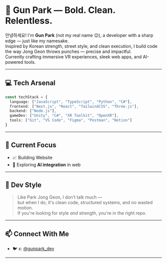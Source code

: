 # 👊 Gun Park — Bold. Clean. Relentless.

안녕하세요! I'm **Gun Park** (not my real name 😉), a developer with a sharp edge — just like my namesake.  
Inspired by Korean strength, street style, and clean execution, I build code the way Jong Geon throws punches — precise and impactful.  
Currently crafting immersive VR experiences, sleek web apps, and AI-powered tools.

---

## 💻 Tech Arsenal

```ts
const techStack = {
  language: ["JavaScript", "TypeScript", "Python", "C#"],
  frontend: ["Next.js", "React", "TailwindCSS", "Three.js"],
  backend: ["Node.js"],
  gameDev: ["Unity", "C#", "XR Toolkit", "OpenXR"],
  tools: ["Git", "VS Code", "Figma", "Postman", "Notion"]
}
```

---

## 🎯 Current Focus

- 📈 Building Website
- 🧠 Exploring **AI integration** in web

---

## 🧪 Dev Style

> Like Park Jong Geon, I don’t talk much —  
> but when I do, it's clean code, structured systems, and no wasted motion.  
> If you're looking for style *and* strength, you’re in the right repo.

---

## 📫 Connect With Me

- 🐦 x: [@gunpark_dev](https://twitter.com/gunpark_dev)
<!-- - 🧠 Blog: [gunpark.dev](https://gunpark.dev) -->

---
